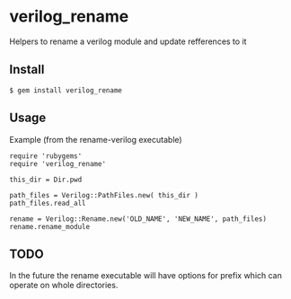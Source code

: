 verilog_rename
==============

Helpers to rename a verilog module and update refferences to it

Install
--

    $ gem install verilog_rename

Usage
--

Example (from the rename-verilog executable)

    require 'rubygems'
    require 'verilog_rename'

    this_dir = Dir.pwd
     
    path_files = Verilog::PathFiles.new( this_dir )
    path_files.read_all

    rename = Verilog::Rename.new('OLD_NAME', 'NEW_NAME', path_files)
    rename.rename_module

TODO
----

In the future the rename executable will have options for prefix which can operate on whole directories.
